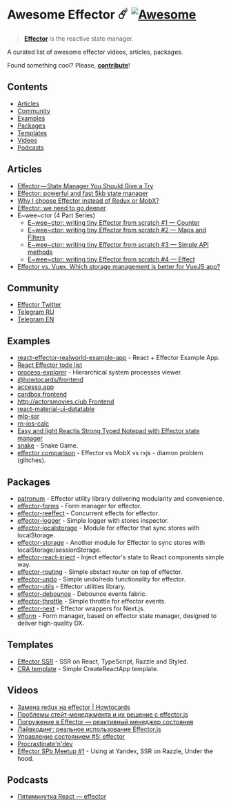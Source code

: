 # Awesome Effector ☄️ [![Awesome](https://awesome.re/badge.svg)](https://awesome.re)

> [**Effector**](https://effector.now.sh/) is the reactive state manager. 

A curated list of awesome effector videos, articles, packages.

Found something cool? Please, **[contribute](contributing.md)**!

## Contents

* [Articles](#articles) 
* [Community](#community) 
* [Examples](#examples)
* [Packages](#packages)
* [Templates](#templates)
* [Videos](#videos)
* [Podcasts](#podcasts)

## Articles
* [Effector — State Manager You Should Give a Try](https://itnext.io/effector-state-manager-you-should-give-a-try-b46b917e51cc)
* [Effector: powerful and fast 5kb state manager](https://codeburst.io/effector-state-manager-6ee2e72e8e0b)
* [Why I choose Effector instead of Redux or MobX?](https://dev.to/lessmess/why-i-choose-effector-instead-of-redux-or-mobx-3dl7)
* [Effector: we need to go deeper](https://dev.to/yumauri/effector-we-need-to-go-deeper-4geg)
* E\~wee\~ctor (4 Part Series)
  * [E\~wee\~ctor: writing tiny Effector from scratch #1 — Counter](https://dev.to/yumauri/e-wee-ctor-writing-tiny-effector-from-scratch-1-1kap)
  * [E\~wee\~ctor: writing tiny Effector from scratch #2 — Maps and Filters](https://dev.to/yumauri/e-wee-ctor-writing-tiny-effector-from-scratch-2-31po)
  * [E\~wee\~ctor: writing tiny Effector from scratch #3 — Simple API methods](https://dev.to/yumauri/e-wee-ctor-writing-tiny-effector-from-scratch-3-simple-api-methods-41f3)
  * [E\~wee\~ctor: writing tiny Effector from scratch #4 — Effect](https://dev.to/yumauri/e-wee-ctor-writing-tiny-effector-from-scratch-4-54b)
* [Effector vs. Vuex. Which storage management is better for VueJS app?](https://medium.com/blue-harvest-tech-blog/effector-vs-vuex-which-storage-management-is-better-for-vuejs-app-54f3c3257b53)

## Community
* [Effector Twitter](https://twitter.com/EffectorJS)
* [Telegram RU](https://t.me/effector_ru)
* [Telegram EN](https://t.me/effector_en)

## Examples
* [react-effector-realworld-example-app](https://github.com/mg901/react-effector-realworld-example-app) - React + Effector Example App.
* [React Effector todo list](https://codesandbox.io/s/react-effector-todo-list-o5yzj)
* [process-explorer](https://github.com/lessmess-dev/process-explorer) - Hierarchical system processes viewer.
* [@howtocards/frontend](https://github.com/howtocards/frontend)
* [accesso.app](https://github.com/accesso-app/frontend)
* [cardbox frontend](https://github.com/cardboxdev/frontend)
* [http://actorsmovies.club Frontend](https://github.com/today-/actorsmovies/)
* [react-material-ui-datatable](https://github.com/DTupalov/react-material-ui-datatable)
* [mlp-ssr](https://github.com/maxmitko/mlp-ssr)
* [rn-ios-calc](https://github.com/niksmr/rn-ios-calc)
* [Easy and light Reactjs Strong Typed Notepad with Effector state manager](https://github.com/paurock/Strong-Typed-Notepad-Reactjs-w-Effector)
* [snake](https://github.com/userbq201/snake) - Snake Game.
* [effector comparison](https://codesandbox.io/s/effector-comparison-r9qy2) - Effector vs MobX vs rxjs - diamon problem (glitches).

## Packages
* [patronum](https://github.com/sergeysova/patronum) - Effector utility library delivering modularity and convenience.
* [effector-forms](https://github.com/aanation/effector-forms) - Form manager for effector.
* [effector-reeffect](https://github.com/yumauri/effector-reeffect) - Concurrent effects for effector.
* [effector-logger](https://github.com/sergeysova/effector-logger) - Simple logger with stores inspector.
* [effector-localstorage](https://github.com/lessmess-dev/effector-localstorage) - Module for effector that sync stores with localStorage.
* [effector-storage](https://github.com/yumauri/effector-storage) - Another module for Effector to sync stores with localStorage/sessionStorage.
* [effector-react-inject](https://github.com/today-/effector-react-inject) - Inject effector's state to React components simple way.
* [effector-routing](https://github.com/Kelin2025/effector-routing) - Simple abstact router on top of effector.
* [effector-undo](https://github.com/tanyaisinmybed/effector-undo) - Simple undo/redo functionality for effector.
* [effector-utils](https://github.com/Kelin2025/effector-utils) - Effector utilities library.
* [effector-debounce](https://github.com/sergeysova/effector-debounce) - Debounce events fabric.
* [effector-throttle](https://github.com/sergeysova/effector-throttle) - Simple throttle for effector events.
* [effector-next](https://github.com/weyheyhey/effector-next) - Effector wrappers for Next.js.
* [efform](https://github.com/tehSLy/efform) - Form manager, based on effector state manager, designed to deliver high-quality DX.

## Templates
* [Effector SSR](https://github.com/sergeysova/effector-ssr) - SSR on React, TypeScript, Razzle and Styled.
* [CRA template](https://github.com/sergeysova/cra-template-effector) - Simple CreateReactApp template.

## Videos
* [Замена redux на effector | Howtocards](https://www.youtube.com/watch?v=IXicdkQchTk)
* [Проблемы стейт-менеджмента и их решение с effector.js](https://www.youtube.com/watch?v=48XSmEIqbkI)
* [Погружение в Effector — реактивный менеджер состояния](https://www.youtube.com/watch?v=cZcHF8a2ZA4)
* [Лайвкодинг: реальное использование Effector.js](https://www.youtube.com/watch?v=fbtElWjOXV0)
* [Управление состоянием #5: effector](https://www.youtube.com/watch?v=fdjc5ZPckNo)
* [Procrastinate'n'dev](https://www.youtube.com/watch?v=LYo6l120pjk)
* [Effector SPb Meetup #1](https://youtu.be/IacUIo9fXhI) - Using at Yandex, SSR on Razzle, Under the hood.

## Podcasts
* [Пятиминутка React — effector](https://soundcloud.com/5minreact/063-effector)

